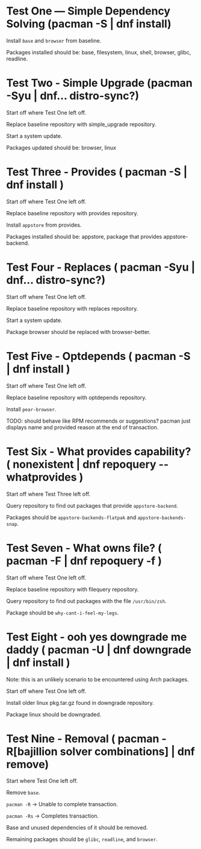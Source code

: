# Test One — Simple Dependency Solving (pacman -S | dnf install)

Install `base` and `browser` from baseline.

Packages installed should be: base, filesystem, linux, shell, browser, glibc, readline.

# Test Two - Simple Upgrade (pacman -Syu | dnf... distro-sync?)

Start off where Test One left off.

Replace baseline repository with simple_upgrade repository.

Start a system update.

Packages updated should be: browser, linux

# Test Three - Provides ( pacman -S | dnf install )

Start off where Test One left off.

Replace baseline repository with provides repository.

Install `appstore` from provides.

Packages installed should be: appstore, package that provides appstore-backend.

# Test Four - Replaces ( pacman -Syu | dnf... distro-sync?)

Start off where Test One left off.

Replace baseline repository with replaces repository.

Start a system update.

Package browser should be replaced with browser-better.

# Test Five - Optdepends ( pacman -S | dnf install )

Start off where Test One left off.

Replace baseline repository with optdepends repository.

Install `pear-browser`.

TODO: should behave like RPM recommends or suggestions? pacman just displays name and provided reason at the end of transaction.

# Test Six - What provides capability? ( nonexistent | dnf repoquery --whatprovides )

Start off where Test Three left off.

Query repository to find out packages that provide `appstore-backend`.

Packages should be `appstore-backends-flatpak` and `appstore-backends-snap`.

# Test Seven - What owns file? ( pacman -F | dnf repoquery -f )

Start off where Test One left off.

Replace baseline repository with filequery repository.

Query repository to find out packages with the file `/usr/bin/zsh`.

Package should be `why-cant-i-feel-my-legs`.

# Test Eight - ooh yes downgrade me daddy ( pacman -U | dnf downgrade | dnf install )

Note: this is an unlikely scenario to be encountered using Arch packages.

Start off where Test One left off.

Install older linux pkg.tar.gz found in downgrade repository.

Package linux should be downgraded.

# Test Nine - Removal ( pacman -R[bajillion solver combinations] | dnf remove)

Start where Test One left off.

Remove `base`.

`pacman -R` -> Unable to complete transaction.

`pacman -Rs` -> Completes transaction.

Base and unused dependencies of it should be removed.

Remaining packages should be `glibc`, `readline`, and `browser`.